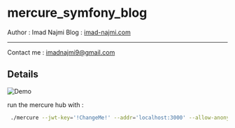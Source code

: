 


# mercure_symfony_blog

Author : Imad Najmi
Blog : [imad-najmi.com](https://najmi-imad.com)
___
Contact me : imadnajmi9@gmail.com

## Details

![Demo](/home/chemime/Desktop/Python/django/trainingapp/frontend/public/imgs/mercure_demo.png)

run the mercure hub with : 
```bash
 ./mercure --jwt-key='!ChangeMe!' --addr='localhost:3000' --allow-anonymous --cors-allowed-origins='http://localhost:8000'
```